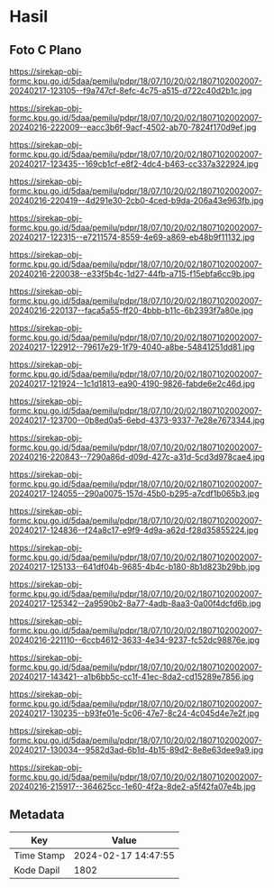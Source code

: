 # Hasil

## Foto C Plano

https://sirekap-obj-formc.kpu.go.id/5daa/pemilu/pdpr/18/07/10/20/02/1807102002007-20240217-123105--f9a747cf-8efc-4c75-a515-d722c40d2b1c.jpg

https://sirekap-obj-formc.kpu.go.id/5daa/pemilu/pdpr/18/07/10/20/02/1807102002007-20240216-222009--eacc3b6f-9acf-4502-ab70-7824f170d9ef.jpg

https://sirekap-obj-formc.kpu.go.id/5daa/pemilu/pdpr/18/07/10/20/02/1807102002007-20240217-123435--169cb1cf-e8f2-4dc4-b463-cc337a322924.jpg

https://sirekap-obj-formc.kpu.go.id/5daa/pemilu/pdpr/18/07/10/20/02/1807102002007-20240216-220419--4d291e30-2cb0-4ced-b9da-206a43e963fb.jpg

https://sirekap-obj-formc.kpu.go.id/5daa/pemilu/pdpr/18/07/10/20/02/1807102002007-20240217-122315--e7211574-8559-4e69-a869-eb48b9f11132.jpg

https://sirekap-obj-formc.kpu.go.id/5daa/pemilu/pdpr/18/07/10/20/02/1807102002007-20240216-220038--e33f5b4c-1d27-44fb-a715-f15ebfa6cc9b.jpg

https://sirekap-obj-formc.kpu.go.id/5daa/pemilu/pdpr/18/07/10/20/02/1807102002007-20240216-220137--faca5a55-ff20-4bbb-b11c-6b2393f7a80e.jpg

https://sirekap-obj-formc.kpu.go.id/5daa/pemilu/pdpr/18/07/10/20/02/1807102002007-20240217-122912--79617e29-1f79-4040-a8be-54841251dd81.jpg

https://sirekap-obj-formc.kpu.go.id/5daa/pemilu/pdpr/18/07/10/20/02/1807102002007-20240217-121924--1c1d1813-ea90-4190-9826-fabde6e2c46d.jpg

https://sirekap-obj-formc.kpu.go.id/5daa/pemilu/pdpr/18/07/10/20/02/1807102002007-20240217-123700--0b8ed0a5-6ebd-4373-9337-7e28e7673344.jpg

https://sirekap-obj-formc.kpu.go.id/5daa/pemilu/pdpr/18/07/10/20/02/1807102002007-20240216-220843--7290a86d-d09d-427c-a31d-5cd3d978cae4.jpg

https://sirekap-obj-formc.kpu.go.id/5daa/pemilu/pdpr/18/07/10/20/02/1807102002007-20240217-124055--290a0075-157d-45b0-b295-a7cdf1b065b3.jpg

https://sirekap-obj-formc.kpu.go.id/5daa/pemilu/pdpr/18/07/10/20/02/1807102002007-20240217-124836--f24a8c17-e9f9-4d9a-a62d-f28d35855224.jpg

https://sirekap-obj-formc.kpu.go.id/5daa/pemilu/pdpr/18/07/10/20/02/1807102002007-20240217-125133--641df04b-9685-4b4c-b180-8b1d823b29bb.jpg

https://sirekap-obj-formc.kpu.go.id/5daa/pemilu/pdpr/18/07/10/20/02/1807102002007-20240217-125342--2a9590b2-8a77-4adb-8aa3-0a00f4dcfd6b.jpg

https://sirekap-obj-formc.kpu.go.id/5daa/pemilu/pdpr/18/07/10/20/02/1807102002007-20240216-221110--6ccb4612-3633-4e34-9237-fc52dc98876e.jpg

https://sirekap-obj-formc.kpu.go.id/5daa/pemilu/pdpr/18/07/10/20/02/1807102002007-20240217-143421--a1b6bb5c-cc1f-41ec-8da2-cd15289e7856.jpg

https://sirekap-obj-formc.kpu.go.id/5daa/pemilu/pdpr/18/07/10/20/02/1807102002007-20240217-130235--b93fe01e-5c06-47e7-8c24-4c045d4e7e2f.jpg

https://sirekap-obj-formc.kpu.go.id/5daa/pemilu/pdpr/18/07/10/20/02/1807102002007-20240217-130034--9582d3ad-6b1d-4b15-89d2-8e8e63dee9a9.jpg

https://sirekap-obj-formc.kpu.go.id/5daa/pemilu/pdpr/18/07/10/20/02/1807102002007-20240216-215917--364625cc-1e60-4f2a-8de2-a5f42fa07e4b.jpg


## Metadata

| Key        | Value               |
| ---------- | ------------------- |
| Time Stamp | 2024-02-17 14:47:55 |
| Kode Dapil | 1802                |



